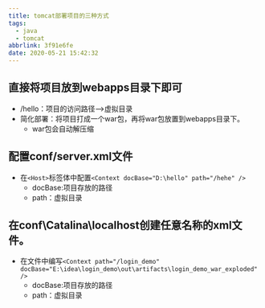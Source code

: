 ```yaml
---
title: tomcat部署项目的三种方式
tags:
  - java
  - tomcat
abbrlink: 3f91e6fe
date: 2020-05-21 15:42:32
---
```


## 直接将项目放到webapps目录下即可
* /hello：项目的访问路径-->虚拟目录
* 简化部署：将项目打成一个war包，再将war包放置到webapps目录下。
	* war包会自动解压缩

## 配置conf/server.xml文件
- 在`<Host>`标签体中配置`<Context docBase="D:\hello" path="/hehe" />`
	* docBase:项目存放的路径
	* path：虚拟目录

## 在conf\Catalina\localhost创建任意名称的xml文件。
- 在文件中编写`<Context path="/login_demo" docBase="E:\idea\login_demo\out\artifacts\login_demo_war_exploded" />`
	* docBase:项目存放的路径
	* path：虚拟目录

